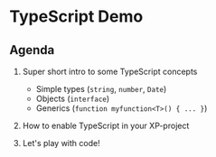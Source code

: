 # TypeScript Demo

## Agenda

 1. Super short intro to some TypeScript concepts

    - Simple types (`string`, `number`, `Date`)
    - Objects (`interface`)
    - Generics (`function myfunction<T>() { ... }`)
   
 2. How to enable TypeScript in your XP-project
 3. Let's play with code!

